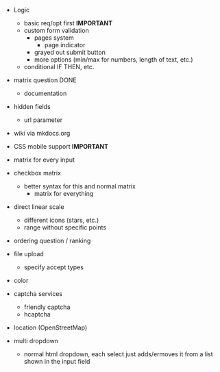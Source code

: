 - Logic
	- basic req/opt first **IMPORTANT**
	- custom form validation
		- pages system
			- page indicator
		- grayed out submit button
		- more options (min/max for numbers, length of text, etc.)
	- conditional IF THEN, etc.
- matrix question DONE
	- documentation
- hidden fields
	- url parameter
- wiki via mkdocs.org
- CSS mobile support **IMPORTANT**
- matrix for every input
- checkbox matrix
	- better syntax for this and normal matrix
		- matrix for everything
- direct linear scale
	- different icons (stars, etc.)
	- range without specific points
- ordering question / ranking
- file upload
	- specify accept types
- color
- captcha services
	- friendly captcha
	- hcaptcha
- location (OpenStreetMap)

- multi dropdown
	- normal html dropdown, each select just adds/ermoves it from a list shown in the input field